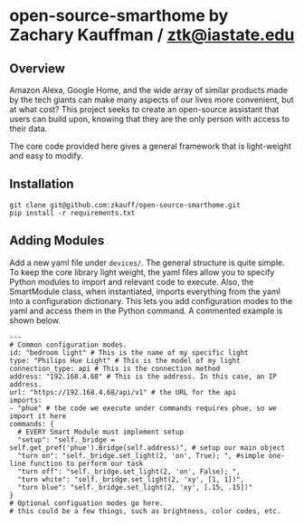 # open-source-smarthome by Zachary Kauffman / ztk@iastate.edu

## Overview

Amazon Alexa, Google Home, and the wide array of similar products made by the tech giants can make many aspects of our lives more convenient, but at what cost? This project seeks to create an open-source assistant that users can build upon, knowing that they are the only person with access to their data.

The core code provided here gives a general framework that is light-weight and easy to modify.
## Installation

```language=bash
git clone git@github.com:zkauff/open-source-smarthome.git
pip install -r requirements.txt
```

## Adding Modules
Add a new yaml file under `devices/`. The general structure is quite simple. To keep the core library light weight, the yaml files allow you to specify Python modules to import and relevant code to execute. Also, the SmartModule class, when instantiated, imports everything from the yaml into a configuration dictionary. This lets you add configuration modes to the yaml and access them in the Python command. A commented example is shown below. 
```
---
# Common configuration modes.
id: "bedroom light" # This is the name of my specific light
type: "Philips Hue Light" # This is the model of my light
connection_type: api # This is the connection method 
address: "192.168.4.68" # This is the address. In this case, an IP address. 
url: "https://192.168.4.68/api/v1" # the URL for the api 
imports: 
- "phue" # the code we execute under commands requires phue, so we import it here 
commands: {
  # EVERY Smart Module must implement setup
  "setup": "self._bridge = self.get_pref('phue').Bridge(self.address)", # setup our main object 
  "turn on": "self._bridge.set_light(2, 'on', True); ", #simple one-line function to perform our task
  "turn off": "self._bridge.set_light(2, 'on', False); ",
  "turn white": "self._bridge.set_light(2, 'xy', [1, 1])",
  "turn blue": "self._bridge.set_light(2, 'xy', [.15, .15])"
} 
# Optional configuation modes go here. 
# this could be a few things, such as brightness, color codes, etc.
```
